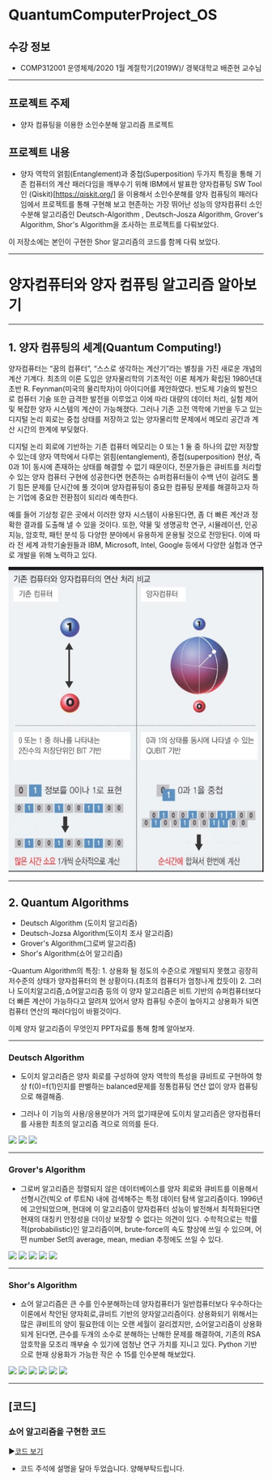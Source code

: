 # QuantumComputerProject_OS

## 수강 정보
- COMP312001 운영체제/2020 1월 계절학기(2019W)/ 경북대학교 배준현 교수님

---


## 프로젝트 주제 

- 양자 컴퓨팅을 이용한 소인수분해 알고리즘 프로젝트

## 프로젝트 내용 

- 양자 역학의 얽힘(Entanglement)과 중첩(Superposition) 두가지 특징을 통해 기존 컴퓨터의 계산 패러다임을 깨부수기 위해 IBM에서 발표한 양자컴퓨팅 SW Tool인 (Qiskit)[https://qiskit.org/] 을 이용해서 소인수분해를 양자 컴퓨팅의 패러다임에서 프로젝트를 통해 구현해 보고 현존하는 가장 뛰어난 성능의 양자컴퓨터 소인수분해 알고리즘인 Deutsch-Algorithm , Deutsch-Josza Algorithm, Grover's Algorithm, Shor's Algorithm을 조사하는 프로젝트를 다뤄보았다. 

이 저장소에는 본인이 구현한 Shor 알고리즘의 코드를 함께 다뤄 보았다.


---

# 양자컴퓨터와 양자 컴퓨팅 알고리즘 알아보기

---

## 1. 양자 컴퓨팅의 세계(Quantum Computing!)

양자컴퓨터는 “꿈의 컴퓨터”, “스스로 생각하는 계산기”라는 별칭을 가진 새로운 개념의 계산 기계다. 최초의 이론 도입은 양자물리학의 기초적인 이론 체계가 확립된 1980년대 초반 R. Feynman(미국의 물리학자)이 아이디어를 제안하였다. 반도체 기술의 발전으로 컴퓨터 기술 또한 급격한 발전을 이루었고 이에 따라 대량의 데이터 처리, 실험 제어 및 복잡한 양자 시스템의 계산이 가능해졌다. 그러나 기존 고전 역학에 기반을 두고 있는 디지털 논리 회로는 중첩 상태를 저장하고 있는 양자물리학 문제에서 메모리 공간과 계산 시간의 한계에 부딪혔다. 

디지털 논리 회로에 기반하는 기존 컴퓨터 메모리는 0 또는 1 둘 중 하나의 값만 저장할 수 있는데 양자 역학에서 다루는 얽힘(entanglement), 중첩(superposition) 현상, 즉 0과 1이 동시에 존재하는 상태를 해결할 수 없기 때문이다, 전문가들은 큐비트를 처리할 수 있는 양자 컴퓨터 구현에 성공한다면 현존하는 슈퍼컴퓨터들이 수백 년이 걸려도 풀기 힘든 문제를 단시간에 풀 것이며 양자컴퓨팅이 중요한 컴퓨팅 문제를 해결하고자 하는 기업에 중요한 전환점이 되리라 예측한다. 

예를 들어 기상청 같은 곳에서 이러한 양자 시스템이 사용된다면, 좀 더 빠른 계산과 정확한 결과를 도출해 낼 수 있을 것이다. 또한, 약물 및 생명공학 연구, 시뮬레이션, 인공 지능, 암호학, 패턴 분석 등 다양한 분야에서 유용하게 운용될 것으로 전망된다. 이에 따라 전 세계 과학기술원들과 IBM, Microsoft, Intel, Google 등에서 다양한 실험과 연구로 개발을 위해 노력하고 있다.



<img src="beb.jpg">

---


## 2. Quantum Algorithms  
   * Deutsch Algorithm (도이치 알고리즘)
   * Deutsch-Jozsa Algorithm(도이치 조사 알고리즘)
   * Grover's Algorithm(그로버 알고리즘)
   * Shor's Algorithm(쇼어 알고리즘)

-Quantum Algorithm의 특징: 
    1. 상용화 될 정도의 수준으로 개발되지 못했고 굉장히 저수준의 상태가 양자컴퓨터의 현 상황이다.(최초의 컴퓨터가 엄청나게 컸듯이) 
    2. 그러나 도이치알고리즘,쇼어알고리즘 등의 이 양자 알고리즘은 비트 기반의 슈퍼컴퓨터보다 더 빠른 계산이 가능하다고 알려져 있어서 양자 컴퓨팅 수준이 높아지고 상용화가 되면 컴퓨터 연산의 패러다임이 바뀔것이다.

이제 양자 알고리즘이 무엇인지 PPT자료를 통해 함께 알아보자. 


---


### Deutsch Algorithm 

- 도이치 알고리즘은 양자 회로를 구성하여 양자 역학의 특성을 큐비트로 구현하여 항상 f(0)=f(1)인지를 판별하는 balanced문제를 정통컴퓨팅 연산 없이 양자 컴퓨팅으로 해결해줌. 

- 그러나 이 기능의 사용/응용분야가 거의 없기때문에 도이치 알고리즘은 양자컴퓨터를 사용한 최초의 알고리즘 격으로 의의를 둔다. 

<img src="../PHOTO/10조 - 양자컴퓨팅과 운영체제_0015.jpg">

<img src="../PHOTO/10조 - 양자컴퓨팅과 운영체제_0016.jpg">

<img src="../PHOTO/10조 - 양자컴퓨팅과 운영체제_0017.jpg">



---

### Grover's Algorithm

- 그로버 알고리즘은 정렬되지 않은 데이터베이스를 양자 회로와 큐비트를 이용해서 선형시간(빅오 of 루트N) 내에 검색해주는 특정 데이터 탐색 알고리즘이다. 1996년에 고안되었으며, 현대에 이 알고리즘이 양자컴퓨터 성능이 발전해서 최적화된다면 현재의 대칭키 안정성을 더이상 보장할 수 없다는 의견이 있다. 수학적으로는 학률적(probabilistic)인 알고리즘이며, brute-force의 속도 향상에 쓰일 수 있으며, 어떤 number Set의 average, mean, median 추정에도 쓰일 수 있다.

<img src="../PHOTO/10조 - 양자컴퓨팅과 운영체제_0018.jpg">

<img src="../PHOTO/10조 - 양자컴퓨팅과 운영체제_0019.jpg">

<img src="../PHOTO/10조 - 양자컴퓨팅과 운영체제_0020.jpg">

<img src="../PHOTO/10조 - 양자컴퓨팅과 운영체제_0021.jpg">

<img src="../PHOTO/10조 - 양자컴퓨팅과 운영체제_0022.jpg">



---



### Shor's Algorithm 

- 쇼어 알고리즘은 큰 수를 인수분해하는데 양자컴퓨터가 일반컴퓨터보다 우수하다는 이론에서 착안된 양자회로,큐비트 기반의 양자알고리즘이다. 상용화되기 위해서는 많은 큐비트의 양이 필요한데 이는 오랜 세월이 걸리겠지만, 쇼어알고리즘이 상용화 되게 된다면, 큰수를 두개의 소수로 분해하는 난해한 문제를 해결하여, 기존의 RSA 암호학을 모조리 깨부술 수 있기에 엄청난 연구 가치를 지니고 있다. Python 기반으로 현재 상용화가 가능한 작은 수 15를 인수분해 해보았다.


<img src="../PHOTO/10조 - 양자컴퓨팅과 운영체제_0024.jpg">

<img src="../PHOTO/10조 - 양자컴퓨팅과 운영체제_0025.jpg">

<img src="../PHOTO/10조 - 양자컴퓨팅과 운영체제_0026.jpg">

<img src="../PHOTO/10조 - 양자컴퓨팅과 운영체제_0027.jpg">

<img src="../PHOTO/10조 - 양자컴퓨팅과 운영체제_0028.jpg">

<img src="../PHOTO/10조 - 양자컴퓨팅과 운영체제_0029.jpg">






---


## [코드]

### 쇼어 알고리즘을 구현한 코드 

▶[코드 보기](https://github.com/purang2/OS_QuantumComputing/blob/main/%5B%ED%92%80%EC%BD%94%EB%93%9C%5DShor_Algorithm_QuantumComputing.py)

- 코드 주석에 설명을 달아 두었습니다. 양해부탁드립니다. 










